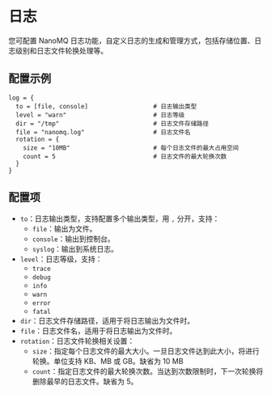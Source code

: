 # 日志

您可配置 NanoMQ 日志功能，自定义日志的生成和管理方式，包括存储位置、日志级别和日志文件轮换处理等。

## **配置示例**

```hcl
log = {
  to = [file, console]                  # 日志输出类型
  level = "warn"                        # 日志等级
  dir = "/tmp"                          # 日志文件存储路径
  file = "nanomq.log"                   # 日志文件名
  rotation = {
    size = "10MB"                       # 每个日志文件的最大占用空间
    count = 5                           # 日志文件的最大轮换次数
  }
}
```

## **配置项**

- `to`：日志输出类型，支持配置多个输出类型，用 `,` 分开，支持：
  - `file`：输出为文件。
  - `console`：输出到控制台。
  - `syslog`：输出到系统日志。
- `level`：日志等级，支持：
  - `trace`
  - `debug`
  - `info`
  - `warn`
  - `error`
  - `fatal`
- `dir`：日志文件存储路径，适用于将日志输出为文件时。
- `file`：日志文件名，适用于将日志输出为文件时。
- `rotation`：日志文件轮换相关设置：
  - `size`：指定每个日志文件的最大大小。一旦日志文件达到此大小，将进行轮换。单位支持 KB、MB 或 GB。缺省为 10 MB
  - `count`：指定日志文件的最大轮换次数。当达到次数限制时，下一次轮换将删除最早的日志文件。缺省为 5。